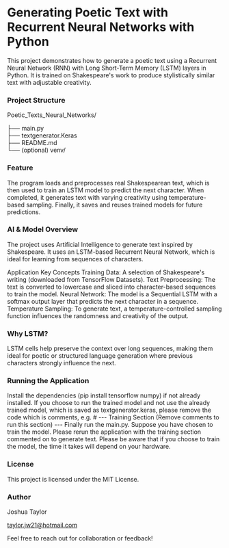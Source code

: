 # Generating Poetic Text with Recurrent Neural Networks with Python

This project demonstrates how to generate a poetic text using a Recurrent Neural Network (RNN) with Long Short-Term Memory (LSTM) layers in Python. It is trained on Shakespeare's work to produce stylistically similar text with adjustable creativity.

### Project Structure

Poetic_Texts_Neural_Networks/

├── main.py                 
├── textgenerator.Keras      
├── README.md             
└── (optional) venv/     

### Feature    

The program loads and preprocesses real Shakespearean text, which is then used to train an LSTM model to predict the next character. When completed, it generates text with varying creativity using temperature-based sampling. Finally, it saves and reuses trained models for future predictions.

### AI & Model Overview 

The project uses Artificial Intelligence to generate text inspired by Shakespeare. It uses an LSTM-based Recurrent Neural Network, which is ideal for learning from sequences of characters.

Application Key Concepts 
Training Data: A selection of Shakespeare's writing (downloaded from TensorFlow Datasets).
Text Preprocessing: The text is converted to lowercase and sliced into character-based sequences to train the model.
Neural Network: The model is a Sequential LSTM with a softmax output layer that predicts the next character in a sequence.
Temperature Sampling: To generate text, a temperature-controlled sampling function influences the randomness and creativity of the output.

### Why LSTM?

LSTM cells help preserve the context over long sequences, making them ideal for poetic or structured language generation where previous characters strongly influence the next.

### Running the Application
Install the dependencies (pip install tensorflow numpy) if not already installed.
If you choose to run the trained model and not use the already trained model, which is saved as textgenerator.keras, please remove the code which is comments, e.g. # --- Training Section (Remove comments to run this section) ---
Finally run the main.py.
 Suppose you have chosen to train the model. Please rerun the application with the training section commented on to generate text.
Please be aware that if you choose to train the model, the time it takes will depend on your hardware. 

### License 
This project is licensed under the MIT License.

### Author
Joshua Taylor 

taylor.jw21@hotmail.com 

Feel free to reach out for collaboration or feedback!
